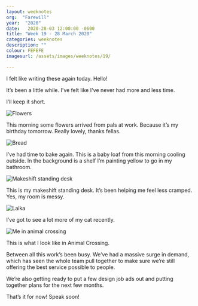```yaml
---
layout: weeknotes
org:  "Farewill"
year:  "2020"
date:   2020-28-03 12:00:00 -0600
title: "Week 19 - 28 March 2020"
categories: weeknotes
description: ""
colour: FEFEFE
imagesurl: /assets/images/weeknotes/19/

---
```


I felt like writing these again today. Hello!

It’s been a little while. I've felt like I've never had more and less time.

I’ll keep it short.

<img src="{{page.imagesurl}}flowers.png"
alt="Flowers">

This morning some flowers arrived from pals at work. Because it’s my birthday tomorrow. Really lovely, thanks fellas.


<img src="{{page.imagesurl}}bread.png"
alt="Bread">

I’ve had time to bake again. This is a baby loaf from this morning cooling outside. In the background is a shelf I’m painting yellow to go in my bathroom.

<img src="{{page.imagesurl}}standingdesk.png"
alt="Makeshift standing desk">

This is my makeshift standing desk. It’s been helping me feel less cramped. Yes, my room is messy.

<img src="{{page.imagesurl}}laika.png"
alt="Laika">

I’ve got to see a lot more of my cat recently. 

<img src="{{page.imagesurl}}victoranimalcrossing.png"
alt="Me in animal crossing">

This is what I look like in Animal Crossing.


Between all this work’s been busy. We’ve had a massive surge in demand, which has seen the whole team pull together to make sure we’re still offering the best service possible to people. 

We’re also getting ready to put a few design job ads out and putting together plans for the next few months. 

That’s it for now!
Speak soon! 


